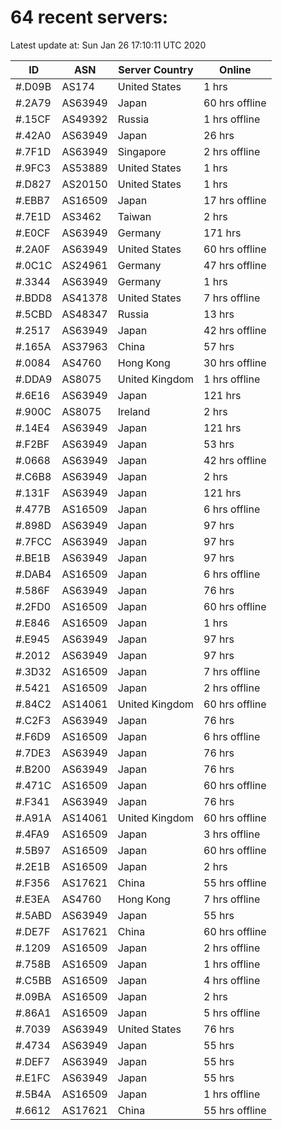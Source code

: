 # 64 recent servers:

Latest update at: Sun Jan 26 17:10:11 UTC 2020

| ID | ASN | Server Country | Online |
| -- | --- | -------------- | ------ |
| #.D09B | AS174 | United States | 1 hrs |
| #.2A79 | AS63949 | Japan | 60 hrs offline |
| #.15CF | AS49392 | Russia | 1 hrs offline |
| #.42A0 | AS63949 | Japan | 26 hrs |
| #.7F1D | AS63949 | Singapore | 2 hrs offline |
| #.9FC3 | AS53889 | United States | 1 hrs |
| #.D827 | AS20150 | United States | 1 hrs |
| #.EBB7 | AS16509 | Japan | 17 hrs offline |
| #.7E1D | AS3462 | Taiwan | 2 hrs |
| #.E0CF | AS63949 | Germany | 171 hrs |
| #.2A0F | AS63949 | United States | 60 hrs offline |
| #.0C1C | AS24961 | Germany | 47 hrs offline |
| #.3344 | AS63949 | Germany | 1 hrs |
| #.BDD8 | AS41378 | United States | 7 hrs offline |
| #.5CBD | AS48347 | Russia | 13 hrs |
| #.2517 | AS63949 | Japan | 42 hrs offline |
| #.165A | AS37963 | China | 57 hrs |
| #.0084 | AS4760 | Hong Kong | 30 hrs offline |
| #.DDA9 | AS8075 | United Kingdom | 1 hrs offline |
| #.6E16 | AS63949 | Japan | 121 hrs |
| #.900C | AS8075 | Ireland | 2 hrs |
| #.14E4 | AS63949 | Japan | 121 hrs |
| #.F2BF | AS63949 | Japan | 53 hrs |
| #.0668 | AS63949 | Japan | 42 hrs offline |
| #.C6B8 | AS63949 | Japan | 2 hrs |
| #.131F | AS63949 | Japan | 121 hrs |
| #.477B | AS16509 | Japan | 6 hrs offline |
| #.898D | AS63949 | Japan | 97 hrs |
| #.7FCC | AS63949 | Japan | 97 hrs |
| #.BE1B | AS63949 | Japan | 97 hrs |
| #.DAB4 | AS16509 | Japan | 6 hrs offline |
| #.586F | AS63949 | Japan | 76 hrs |
| #.2FD0 | AS16509 | Japan | 60 hrs offline |
| #.E846 | AS16509 | Japan | 1 hrs |
| #.E945 | AS63949 | Japan | 97 hrs |
| #.2012 | AS63949 | Japan | 97 hrs |
| #.3D32 | AS16509 | Japan | 7 hrs offline |
| #.5421 | AS16509 | Japan | 2 hrs offline |
| #.84C2 | AS14061 | United Kingdom | 60 hrs offline |
| #.C2F3 | AS63949 | Japan | 76 hrs |
| #.F6D9 | AS16509 | Japan | 6 hrs offline |
| #.7DE3 | AS63949 | Japan | 76 hrs |
| #.B200 | AS63949 | Japan | 76 hrs |
| #.471C | AS16509 | Japan | 60 hrs offline |
| #.F341 | AS63949 | Japan | 76 hrs |
| #.A91A | AS14061 | United Kingdom | 60 hrs offline |
| #.4FA9 | AS16509 | Japan | 3 hrs offline |
| #.5B97 | AS16509 | Japan | 60 hrs offline |
| #.2E1B | AS16509 | Japan | 2 hrs |
| #.F356 | AS17621 | China | 55 hrs offline |
| #.E3EA | AS4760 | Hong Kong | 7 hrs offline |
| #.5ABD | AS63949 | Japan | 55 hrs |
| #.DE7F | AS17621 | China | 60 hrs offline |
| #.1209 | AS16509 | Japan | 2 hrs offline |
| #.758B | AS16509 | Japan | 1 hrs offline |
| #.C5BB | AS16509 | Japan | 4 hrs offline |
| #.09BA | AS16509 | Japan | 2 hrs |
| #.86A1 | AS16509 | Japan | 5 hrs offline |
| #.7039 | AS63949 | United States | 76 hrs |
| #.4734 | AS63949 | Japan | 55 hrs |
| #.DEF7 | AS63949 | Japan | 55 hrs |
| #.E1FC | AS63949 | Japan | 55 hrs |
| #.5B4A | AS16509 | Japan | 1 hrs offline |
| #.6612 | AS17621 | China | 55 hrs offline |


